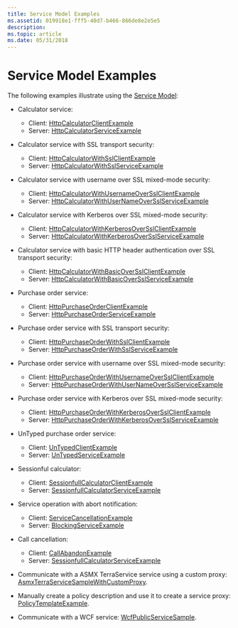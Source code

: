 ```yaml
---
title: Service Model Examples
ms.assetid: 019918e1-fff5-40d7-b466-866de8e2e5e5
description: 
ms.topic: article
ms.date: 05/31/2018
---
```


# Service Model Examples

The following examples illustrate using the [Service Model](service-model-layer-overview.md):

-   Calculator service:

    -   Client: [HttpCalculatorClientExample](httpcalculatorclientexample.md)
    -   Server: [HttpCalculatorServiceExample](httpcalculatorserviceexample.md)

-   Calculator service with SSL transport security:

    -   Client: [HttpCalculatorWithSslClientExample](httpcalculatorwithsslclientexample.md)
    -   Server: [HttpCalculatorWithSslServiceExample](httpcalculatorwithsslserviceexample.md)

-   Calculator service with username over SSL mixed-mode security:

    -   Client: [HttpCalculatorWithUsernameOverSslClientExample](httpcalculatorwithusernameoversslclientexample.md)
    -   Server: [HttpCalculatorWithUserNameOverSslServiceExample](httpcalculatorwithusernameoversslserviceexample.md)

-   Calculator service with Kerberos over SSL mixed-mode security:

    -   Client: [HttpCalculatorWithKerberosOverSslClientExample](httpcalculatorwithkerberosoversslclientexample.md)
    -   Server: [HttpCalculatorWithKerberosOverSslServiceExample](httpcalculatorwithkerberosoversslserviceexample.md)

-   Calculator service with basic HTTP header authentication over SSL transport security:

    -   Client: [HttpCalculatorWithBasicOverSslClientExample](httpcalculatorwithbasicoversslclientexample.md)
    -   Server: [HttpCalculatorWithBasicOverSslServiceExample](httpcalculatorwithbasicoversslserviceexample.md)

-   Purchase order service:

    -   Client: [HttpPurchaseOrderClientExample](httppurchaseorderclientexample.md)
    -   Server: [HttpPurchaseOrderServiceExample](httppurchaseorderserviceexample.md)

-   Purchase order service with SSL transport security:

    -   Client: [HttpPurchaseOrderWithSslClientExample](httppurchaseorderwithsslclientexample.md)
    -   Server: [HttpPurchaseOrderWithSslServiceExample](httppurchaseorderwithsslserviceexample.md)

-   Purchase order service with username over SSL mixed-mode security:

    -   Client: [HttpPurchaseOrderWithUsernameOverSslClientExample](httppurchaseorderwithusernameoversslclientexample.md)
    -   Server: [HttpPurchaseOrderWithUserNameOverSslServiceExample](httppurchaseorderwithusernameoversslserviceexample.md)

-   Purchase order service with Kerberos over SSL mixed-mode security:

    -   Client: [HttpPurchaseOrderWithKerberosOverSslClientExample](httppurchaseorderwithkerberosoversslclientexample.md)
    -   Server: [HttpPurchaseOrderWithKerberosOverSslServiceExample](httppurchaseorderwithkerberosoversslserviceexample.md)

-   UnTyped purchase order service:

    -   Client: [UnTypedClientExample](untypedclientexample.md)
    -   Server: [UnTypedServiceExample](untypedserviceexample.md)

-   Sessionful calculator:

    -   Client: [SessionfullCalculatorClientExample](sessionfullcalculatorclientexample.md)
    -   Server: [SessionfullCalculatorServiceExample](sessionfullcalculatorserviceexample.md)

-   Service operation with abort notification:

    -   Client: [ServiceCancellationExample](servicecancellationexample.md)
    -   Server: [BlockingServiceExample](blockingserviceexample.md)

-   Call cancellation:

    -   Client: [CallAbandonExample](callabandonexample.md)
    -   Server: [SessionfullCalculatorServiceExample](sessionfullcalculatorserviceexample.md)

-   Communicate with a ASMX TerraService service using a custom proxy: [AsmxTerraServiceSampleWithCustomProxy](asmxterraservicesamplewithcustomproxy.md).

-   Manually create a policy description and use it to create a service proxy: [PolicyTemplateExample](policytemplateexample.md).
-   Communicate with a WCF service: [WcfPublicServiceSample](wcfpublicservicesample.md).

 

 




